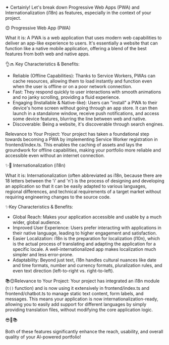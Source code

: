 ✦ Certainly! Let's break down Progressive Web Apps (PWA) and Internationalization (i18n) as features, especially in the
   context of your project.

 😊 Progressive Web App (PWA)

  What it is:
  A PWA is a web application that uses modern web capabilities to deliver an app-like experience to users. It's
  essentially a website that can function like a native mobile application, offering a blend of the best features
  from both web and native apps.

 👌🔜 Key Characteristics & Benefits:
   * Reliable (Offline Capabilities): Thanks to Service Workers, PWAs can cache resources, allowing them to load
     instantly and function even when the user is offline or on a poor network connection.
   * Fast: They respond quickly to user interactions with smooth animations and no janky scrolling, providing a fluid
     experience.
   * Engaging (Installable & Native-like): Users can "install" a PWA to their device's home screen without going
     through an app store. It can then launch in a standalone window, receive push notifications, and access some
     device features, blurring the line between web and native.
   * Discoverable: Being a website, it's discoverable through search engines.

  Relevance to Your Project:
  Your project has taken a foundational step towards becoming a PWA by implementing Service Worker registration in
  frontend/index.ts. This enables the caching of assets and lays the groundwork for offline capabilities, making your
  portfolio more reliable and accessible even without an internet connection.

  

 ✨🚀 Internationalization (i18n)

  What it is:
  Internationalization (often abbreviated as i18n, because there are 18 letters between the 'i' and 'n') is the
  process of designing and developing an application so that it can be easily adapted to various languages, regional
  differences, and technical requirements of a target market without requiring engineering changes to the source
  code.

  ✨Key Characteristics & Benefits:
   * Global Reach: Makes your application accessible and usable by a much wider, global audience.
   * Improved User Experience: Users prefer interacting with applications in their native language, leading to higher
     engagement and satisfaction.
   * Easier Localization: i18n is the preparation for localization (l10n), which is the actual process of translating
     and adapting the application for a specific locale. A well-internationalized app makes localization much simpler
     and less error-prone.
   * Adaptability: Beyond just text, i18n handles cultural nuances like date and time formats, number and currency
     formats, pluralization rules, and even text direction (left-to-right vs. right-to-left).

  📚😊Relevance to Your Project:
  Your project has integrated an i18n module (`t()` function) and is now using it extensively in frontend/index.ts
  and frontend/chatbot.ts to manage static text content, form labels, and messages. This means your application is
  now internationalization-ready, allowing you to easily add support for different languages by simply providing
  translation files, without modifying the core application logic.

  😎💫📚

  Both of these features significantly enhance the reach, usability, and overall quality of your AI-powered
  portfolio!
